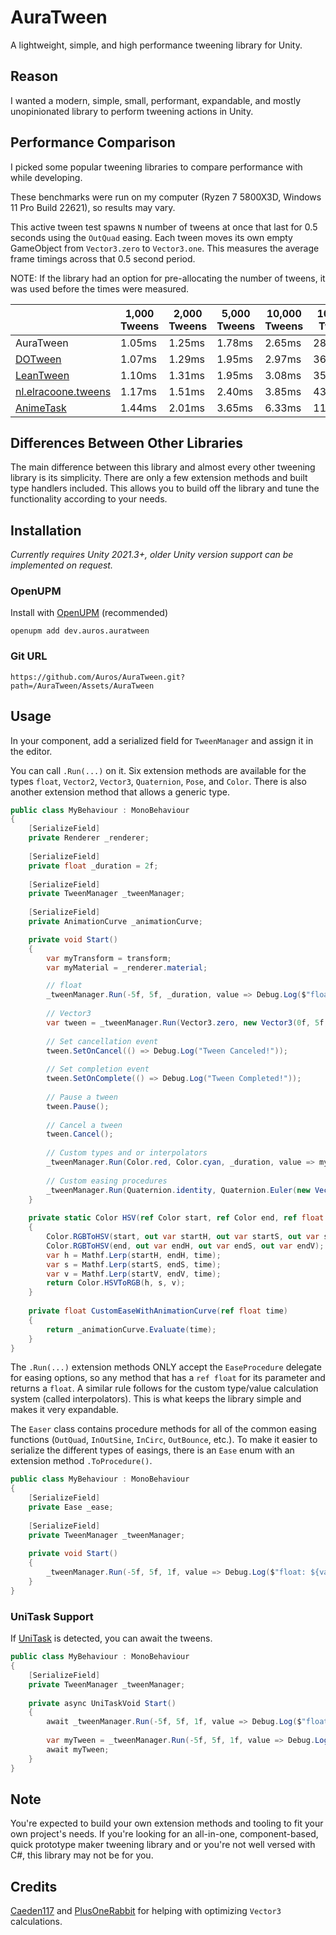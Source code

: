 # AuraTween
A lightweight, simple, and high performance tweening library for Unity.

## Reason

I wanted a modern, simple, small, performant, expandable, and mostly unopinionated library to perform tweening actions in Unity.

## Performance Comparison

I picked some popular tweening libraries to compare performance with while developing.

These benchmarks were run on my computer (Ryzen 7 5800X3D, Windows 11 Pro Build 22621), so results may vary.

This active tween test spawns `N` number of tweens at once that last for 0.5 seconds using the `OutQuad` easing.
Each tween moves its own empty GameObject from `Vector3.zero` to `Vector3.one`. This measures the average frame timings across that 0.5 second period.

NOTE: If the library had an option for pre-allocating the number of tweens, it was used before the times were measured.

|                                                                          | 1,000 Tweens | 2,000 Tweens | 5,000 Tweens | 10,000 Tweens | 100,000 Tweens |
|--------------------------------------------------------------------------|--------------|--------------|--------------|---------------|----------------|
| AuraTween                                                                | 1.05ms       | 1.25ms       | 1.78ms       | 2.65ms        | 28.58ms        |
| [DOTween](http://dotween.demigiant.com)                                  | 1.07ms       | 1.29ms       | 1.95ms       | 2.97ms        | 36.66ms        |
| [LeanTween](https://openupm.com/packages/com.oss.leantween)              | 1.10ms       | 1.31ms       | 1.95ms       | 3.08ms        | 35.33ms        |
| [nl.elracoone.tweens](https://openupm.com/packages/nl.elraccoone.tweens) | 1.17ms       | 1.51ms       | 2.40ms       | 3.85ms        | 43.88ms        |
| [AnimeTask](https://openupm.com/packages/dev.kyubuns.animetask)          | 1.44ms       | 2.01ms       | 3.65ms       | 6.33ms        | 110.82ms       |

## Differences Between Other Libraries

The main difference between this library and almost every other tweening library is its simplicity.
There are only a few extension methods and built type handlers included.
This allows you to build off the library and tune the functionality according to your needs.

## Installation

*Currently requires Unity 2021.3+, older Unity version support can be implemented on request.*

### OpenUPM
Install with [OpenUPM](https://openupm.com) (recommended)
```
openupm add dev.auros.auratween
```

### Git URL
```
https://github.com/Auros/AuraTween.git?path=/AuraTween/Assets/AuraTween
```

## Usage

In your component, add a serialized field for `TweenManager` and assign it in the editor.

You can call `.Run(...)` on it. Six extension methods are available for the types `float`, `Vector2`, `Vector3`, `Quaternion`, `Pose`, and `Color`.
There is also another extension method that allows a generic type.
```cs
public class MyBehaviour : MonoBehaviour
{
    [SerializeField]
    private Renderer _renderer;
    
    [SerializeField]
    private float _duration = 2f;
    
    [SerializeField]
    private TweenManager _tweenManager;
    
    [SerializeField]
    private AnimationCurve _animationCurve;

    private void Start()
    {
        var myTransform = transform;
        var myMaterial = _renderer.material;

        // float
        _tweenManager.Run(-5f, 5f, _duration, value => Debug.Log($"float: ${value}"), Easer.OutCubic, this);
        
        // Vector3
        var tween = _tweenManager.Run(Vector3.zero, new Vector3(0f, 5f, 0f), _duration, value => myTransform.localPosition = value, Easer.InOutExpo, this);
    
        // Set cancellation event
        tween.SetOnCancel(() => Debug.Log("Tween Canceled!"));
        
        // Set completion event
        tween.SetOnComplete(() => Debug.Log("Tween Completed!"));
    
        // Pause a tween
        tween.Pause();
    
        // Cancel a tween
        tween.Cancel();
        
        // Custom types and or interpolators
        _tweenManager.Run(Color.red, Color.cyan, _duration, value => myMaterial.color = value, Easer.OutElastic, HSV, this);
        
        // Custom easing procedures
        _tweenManager.Run(Quaternion.identity, Quaternion.Euler(new Vector3(0f, 90f, 0f)), _duration, value => myTransform.localRotation = value, CustomEaseWithAnimationCurve, this);
    }
    
    private static Color HSV(ref Color start, ref Color end, ref float time)
    {
        Color.RGBToHSV(start, out var startH, out var startS, out var startV);
        Color.RGBToHSV(end, out var endH, out var endS, out var endV);
        var h = Mathf.Lerp(startH, endH, time);
        var s = Mathf.Lerp(startS, endS, time);
        var v = Mathf.Lerp(startV, endV, time);
        return Color.HSVToRGB(h, s, v);
    }
    
    private float CustomEaseWithAnimationCurve(ref float time)
    {
        return _animationCurve.Evaluate(time);
    }
}
```

The `.Run(...)` extension methods ONLY accept the `EaseProcedure` delegate for easing options, so any method that has a `ref float` for its parameter and returns a `float`.
A similar rule follows for the custom type/value calculation system (called interpolators). This is what keeps the library simple and makes it very expandable.

The `Easer` class contains procedure methods for all of the common easing functions (`OutQuad`, `InOutSine`, `InCirc`, `OutBounce`, etc.).
To make it easier to serialize the different types of easings, there is an `Ease` enum with an extension method `.ToProcedure()`.


```cs
public class MyBehaviour : MonoBehaviour
{
    [SerializeField]
    private Ease _ease;
    
    [SerializeField]
    private TweenManager _tweenManager;
    
    private void Start()
    {
        _tweenManager.Run(-5f, 5f, 1f, value => Debug.Log($"float: ${value}"), _ease.ToProcedure(), this);
    }
}
```

### UniTask Support

If [UniTask](https://github.com/Cysharp/UniTask) is detected, you can await the tweens.

```cs
public class MyBehaviour : MonoBehaviour
{
    [SerializeField]
    private TweenManager _tweenManager;
    
    private async UniTaskVoid Start()
    {
        await _tweenManager.Run(-5f, 5f, 1f, value => Debug.Log($"float: ${value}"), Easer.InCubic, this);
        
        var myTween = _tweenManager.Run(-5f, 5f, 1f, value => Debug.Log($"float: ${value}"), Easer.InCubic, this);
        await myTween;
    }
}
```

## Note

You're expected to build your own extension methods and tooling to fit your own project's needs.
If you're looking for an all-in-one, component-based, quick prototype maker tweening library and or you're not well versed with C#, this library may not be for you.

## Credits

[Caeden117](https://github.com/Caeden117) and [PlusOneRabbit](https://github.com/PlusOneRabbit) for helping with optimizing `Vector3` calculations.
